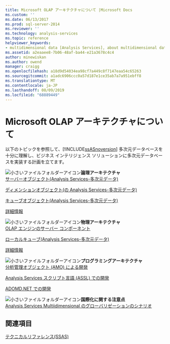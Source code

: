 ```yaml
---
title: Microsoft OLAP アーキテクチャについて |Microsoft Docs
ms.custom: ''
ms.date: 06/13/2017
ms.prod: sql-server-2014
ms.reviewer: ''
ms.technology: analysis-services
ms.topic: reference
helpviewer_keywords:
- multidimensional data [Analysis Services], about multidimensional data
ms.assetid: a2eaaee8-7b06-48af-ba44-e21a3678c4c4
author: minewiskan
ms.author: owend
manager: craigg
ms.openlocfilehash: a18d9d54034ea98cf7a449c8f7147eaa54c65263
ms.sourcegitcommit: a1adc6906ccc0a57d187e1ce35ab7a7a951ebff8
ms.translationtype: MT
ms.contentlocale: ja-JP
ms.lasthandoff: 08/09/2019
ms.locfileid: "68889449"
---
```

# <a name="understanding-microsoft-olap-architecture"></a>Microsoft OLAP アーキテクチャについて
  以下のトピックを参照して、[!INCLUDE[ssASnoversion](../../../includes/ssasnoversion-md.md)] 多次元データベースを十分に理解し、ビジネス インテリジェンス ソリューションに多次元データベースを実装する計画を立てます。  
  
 ![小さいファイルフォルダーアイコン](../../../integration-services/media/filefolder-small.gif "小さいファイルフォルダーアイコン")**論理アーキテクチャ**  
 [サーバーオブジェクト&#40;Analysis Services-多次元データ&#41;](../olap-logical/server-objects-analysis-services-multidimensional-data.md)  
  
 [ディメンションオブジェクト&#40;の Analysis Services-多次元データ&#41;](../../multidimensional-models-olap-logical-dimension-objects/dimension-objects-analysis-services-multidimensional-data.md)  
  
 [キューブオブジェクト&#40;Analysis Services-多次元データ&#41;](../../multidimensional-models-olap-logical-cube-objects/cube-objects-analysis-services-multidimensional-data.md)  
  
 [詳細情報](../olap-logical/understanding-microsoft-olap-logical-architecture.md)  
  
 ![小さいファイルフォルダーアイコン](../../../integration-services/media/filefolder-small.gif "小さいファイルフォルダーアイコン")**物理アーキテクチャ**  
 [OLAP エンジンのサーバー コンポーネント](olap-engine-server-components.md)  
  
 [ローカルキューブ&#40;Analysis Services-多次元データ&#41;](local-cubes-analysis-services-multidimensional-data.md)  
  
 [詳細情報](understanding-microsoft-olap-physical-architecture.md)  
  
 ![小さいファイルフォルダーアイコン](../../../integration-services/media/filefolder-small.gif "小さいファイルフォルダーアイコン")**プログラミングアーキテクチャ**  
 [分析管理オブジェクト &#40;AMO&#41; による開発](https://docs.microsoft.com/bi-reference/amo/developing-with-analysis-management-objects-amo)  
  
 [Analysis Services スクリプト言語 (ASSL) での開発](../scripting-language-assl/developing-with-analysis-services-scripting-language-assl.md)  
  
 [ADOMD.NET での開発](https://docs.microsoft.com/bi-reference/adomd/developing-with-adomd-net)  
  
 ![小さいファイルフォルダーアイコン](../../../integration-services/media/filefolder-small.gif "小さいファイルフォルダーアイコン")**国際化に関する注意点**  
 [Analysis Services Multiidimensional のグローバリゼーションのシナリオ](https://docs.microsoft.com/analysis-services/globalization-scenarios-for-analysis-services-multiidimensional)  
  
## <a name="see-also"></a>関連項目  
 [テクニカルリファレンス&#40;SSAS&#41;](../../powershell/technical-reference-ssas.md)  
  
  
